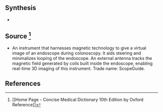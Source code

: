 ## Synthesis
- 
## Source [^1]
- An instrument that harnesses magnetic technology to give a virtual image of an endoscope during colonoscopy. It aids steering and minimalizes looping of the endoscope. An external antenna tracks the magnetic field generated by coils built inside the endoscope, enabling real-time 3D imaging of this instrument. Trade name: ScopeGuide.
## References

[^1]: [[Home Page - Concise Medical Dictionary 10th Edition by Oxford Reference]]